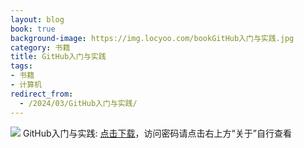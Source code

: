 ```yaml
---
layout: blog
book: true
background-image: https://img.locyoo.com/bookGitHub入门与实践.jpg
category: 书籍
title: GitHub入门与实践
tags:
- 书籍
- 计算机
redirect_from:
  - /2024/03/GitHub入门与实践/
---
```

![](https://img.locyoo.com/bookGitHub入门与实践.jpg)
GitHub入门与实践: <a name = "ref1" href="https://url18.ctfile.com/f/50983618-1347923485-69d18e?p=3619">点击下载</a>，访问密码请点击右上方“关于”自行查看